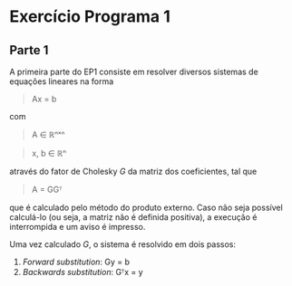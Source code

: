 # Exercício Programa 1
## Parte 1
A primeira parte do EP1 consiste em resolver diversos sistemas de equações lineares na forma

> Ax = b

com

> A ∈ ℝⁿˣⁿ

> x, b ∈ ℝⁿ

através do fator de Cholesky *G* da matriz dos coeficientes, tal que

> A = GGᵀ

que é calculado pelo método do produto externo.
Caso não seja possível calculá-lo (ou seja, a matriz não é definida positiva), a execução é
interrompida e um aviso é impresso.

Uma vez calculado *G*, o sistema é resolvido em dois passos:

1. *Forward substitution*: Gy = b
2. *Backwards substitution*: Gᵀx = y
